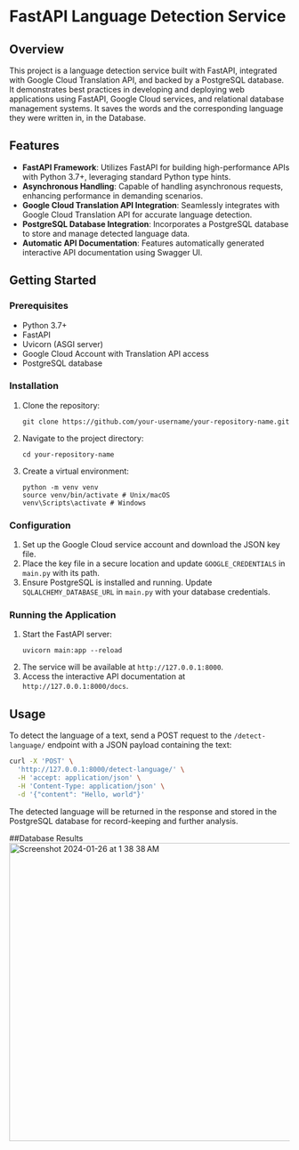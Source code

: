 
# FastAPI Language Detection Service

## Overview

This project is a language detection service built with FastAPI, integrated with Google Cloud Translation API, and backed by a PostgreSQL database. It demonstrates best practices in developing and deploying web applications using FastAPI, Google Cloud services, and relational database management systems. It saves the words and the corresponding language they were written in, in the Database.

## Features

- **FastAPI Framework**: Utilizes FastAPI for building high-performance APIs with Python 3.7+, leveraging standard Python type hints.
- **Asynchronous Handling**: Capable of handling asynchronous requests, enhancing performance in demanding scenarios.
- **Google Cloud Translation API Integration**: Seamlessly integrates with Google Cloud Translation API for accurate language detection.
- **PostgreSQL Database Integration**: Incorporates a PostgreSQL database to store and manage detected language data.
- **Automatic API Documentation**: Features automatically generated interactive API documentation using Swagger UI.

## Getting Started

### Prerequisites

- Python 3.7+
- FastAPI
- Uvicorn (ASGI server)
- Google Cloud Account with Translation API access
- PostgreSQL database

### Installation

1. Clone the repository:
   ```
   git clone https://github.com/your-username/your-repository-name.git
   ```
2. Navigate to the project directory:
   ```
   cd your-repository-name
   ```
3. Create a virtual environment:
   ```
   python -m venv venv
   source venv/bin/activate # Unix/macOS
   venv\Scripts\activate # Windows
   ```

### Configuration

1. Set up the Google Cloud service account and download the JSON key file. 
2. Place the key file in a secure location and update `GOOGLE_CREDENTIALS` in `main.py` with its path.
3. Ensure PostgreSQL is installed and running. Update `SQLALCHEMY_DATABASE_URL` in `main.py` with your database credentials.

### Running the Application

1. Start the FastAPI server:
   ```
   uvicorn main:app --reload
   ```
2. The service will be available at `http://127.0.0.1:8000`.
3. Access the interactive API documentation at `http://127.0.0.1:8000/docs`.

## Usage

To detect the language of a text, send a POST request to the `/detect-language/` endpoint with a JSON payload containing the text:

```bash
curl -X 'POST' \
  'http://127.0.0.1:8000/detect-language/' \
  -H 'accept: application/json' \
  -H 'Content-Type: application/json' \
  -d '{"content": "Hello, world"}'
```

The detected language will be returned in the response and stored in the PostgreSQL database for record-keeping and further analysis.

##Database Results
<img width="536" alt="Screenshot 2024-01-26 at 1 38 38 AM" src="https://github.com/joaovasco01/Unbabel_Technologies/assets/61276111/4bd2f772-14b1-4372-b61d-a372b278834b">

